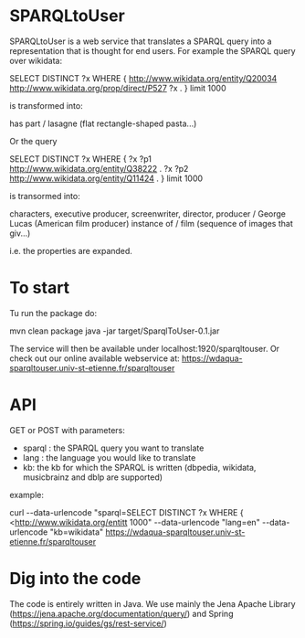 # SPARQLtoUser
SPARQLtoUser is a web service that translates a SPARQL query into a representation that is thought for end users. For example the SPARQL query over wikidata:

SELECT DISTINCT ?x 
WHERE { 
  <http://www.wikidata.org/entity/Q20034> <http://www.wikidata.org/prop/direct/P527> ?x .
} limit 1000

is transformed into:

has part / lasagne (flat rectangle-shaped pasta...) 

Or the query 

SELECT DISTINCT ?x 
WHERE { 
  ?x ?p1 <http://www.wikidata.org/entity/Q38222> . 
  ?x ?p2 <http://www.wikidata.org/entity/Q11424> . 
} limit 1000

is transormed into:

characters, executive producer, screenwriter, director, producer / George Lucas (American film producer) 
instance of / film (sequence of images that giv...) 

i.e. the properties are expanded.


# To start
Tu run the package do:

mvn clean package
java -jar target/SparqlToUser-0.1.jar

The service will then be available under localhost:1920/sparqltouser. Or check out our online available webservice at:
https://wdaqua-sparqltouser.univ-st-etienne.fr/sparqltouser

# API
GET or POST with parameters:
- sparql : the SPARQL query you want to translate
- lang : the language you would like to translate
- kb: the kb for which the SPARQL is written (dbpedia, wikidata, musicbrainz and dblp are supported)

example: 

curl --data-urlencode "sparql=SELECT DISTINCT ?x WHERE {   <http://www.wikidata.org/entitt 1000" --data-urlencode "lang=en" --data-urlencode "kb=wikidata" https://wdaqua-sparqltouser.univ-st-etienne.fr/sparqltouser

# Dig into the code
The code is entirely written in Java. We use mainly the Jena Apache Library (https://jena.apache.org/documentation/query/) and Spring (https://spring.io/guides/gs/rest-service/)
